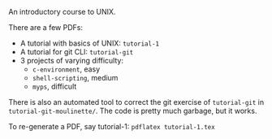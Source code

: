 An introductory course to UNIX.

There are a few PDFs:
- A tutorial with basics of UNIX: `tutorial-1`
- A tutorial for git CLI: `tutorial-git`
- 3 projects of varying difficulty:
  - `c-environment`, easy
  - `shell-scripting`, medium
  - `myps`, difficult

There is also an automated tool to correct the git exercise of `tutorial-git` in `tutorial-git-moulinette/`. The code is pretty much garbage, but it works.

To re-generate a PDF, say tutorial-1: `pdflatex tutorial-1.tex`
